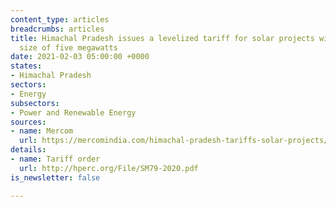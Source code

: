 ```yaml
---
content_type: articles
breadcrumbs: articles
title: Himachal Pradesh issues a levelized tariff for solar projects with a maximum
  size of five megawatts
date: 2021-02-03 05:00:00 +0000
states:
- Himachal Pradesh
sectors:
- Energy
subsectors:
- Power and Renewable Energy
sources:
- name: Mercom
  url: https://mercomindia.com/himachal-pradesh-tariffs-solar-projects/
details:
- name: Tariff order
  url: http://hperc.org/File/SM79-2020.pdf
is_newsletter: false

---
```

